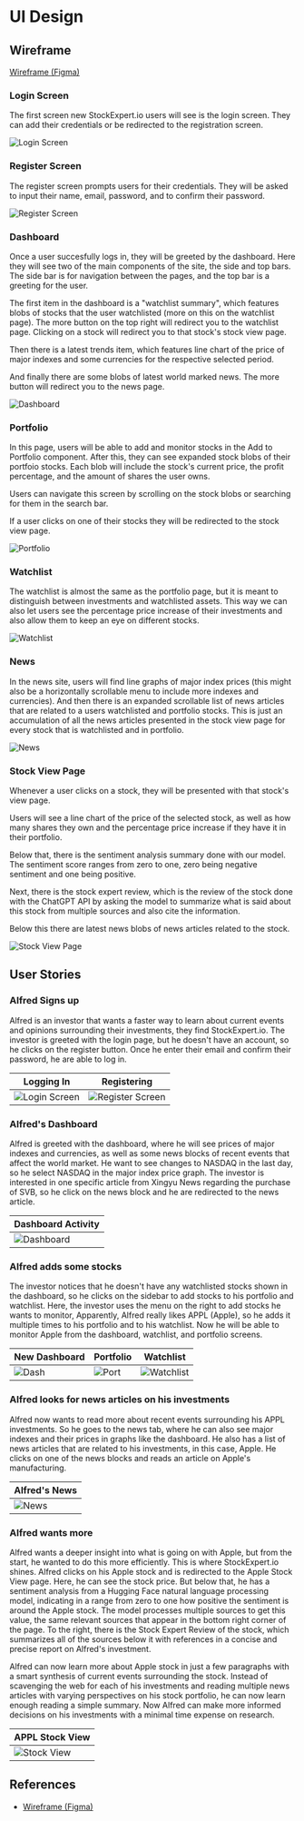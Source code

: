 # UI Design

## Wireframe
[Wireframe (Figma)](https://www.figma.com/file/2hyG1R3kEAW8tf6Q1uomr7/StockExpert.io?node-id=0%3A1&t=wSkxmqcSjdW7cqb6-1)

### Login Screen
The first screen new StockExpert.io users will see is the login screen. They can add their credentials or be redirected to the registration screen.

![Login Screen](./figma_png/Login.png)

### Register Screen
The register screen prompts users for their credentials. They will be asked to input their name, email, password, and to confirm their password.

![Register Screen](./figma_png/Register.png)

### Dashboard
Once a user succesfully logs in, they will be greeted by the dashboard. Here they will see two of the main components of the site, the side and top bars. The side bar is for navigation between the pages, and the top bar is a greeting for the user.

The first item in the dashboard is a "watchlist summary", which features blobs of stocks that the user watchlisted (more on this on the watchlist page). The more button on the top right will redirect you to the watchlist page. Clicking on a stock will redirect you to that stock's stock view page.

Then there is a latest trends item, which features line chart of the price of major indexes and some currencies for the respective selected period.

And finally there are some blobs of latest world marked news. The more button will redirect you to the news page.

![Dashboard](./figma_png/Dashboard.png)

### Portfolio
In this page, users will be able to add and monitor stocks in the Add to Portfolio component. After this, they can see expanded stock blobs of their portfoio stocks. Each blob will include the stock's current price, the profit percentage, and the amount of shares the user owns.

Users can navigate this screen by scrolling on the stock blobs or searching for them in the search bar.

If a user clicks on one of their stocks they will be redirected to the stock view page.

![Portfolio](./figma_png/Portfolio.png)

### Watchlist
The watchlist is almost the same as the portfolio page, but it is meant to distinguish between investments and watchlisted assets. This way we can also let users see the percentage price increase of their investments and also allow them to keep an eye on different stocks.

![Watchlist](./figma_png/Watchlist.png)

### News
In the news site, users will find line graphs of major index prices (this might also be a horizontally scrollable menu to include more indexes and currencies). And then there is an expanded scrollable list of news articles that are related to a users watchlisted and portfolio stocks. This is just an accumulation of all the news articles presented in the stock view page for every stock that is watchlisted and in portfolio.

![News](./figma_png/News.png)

### Stock View Page
Whenever a user clicks on a stock, they will be presented with that stock's view page.

Users will see a line chart of the price of the selected stock, as well as how many shares they own and the percentage price increase if they have it in their portfolio.

Below that, there is the sentiment analysis summary done with our model. The sentiment score ranges from zero to one, zero being negative sentiment and one being positive.

Next, there is the stock expert review, which is the review of the stock done with the ChatGPT API by asking the model to summarize what is said about this stock from multiple sources and also cite the information.

Below this there are latest news blobs of news articles related to the stock.

![Stock View Page](./figma_png/StockView.png)


## User Stories

### Alfred Signs up

Alfred is an investor that wants a faster way to learn about current events and opinions surrounding their investments, they find StockExpert.io. The investor is greeted with the login page, but he doesn't have an account, so he clicks on the register button. Once he enter their email and confirm their password, he are able to log in.

| Logging In  | Registering |
| ------------- | ------------- |
| ![Login Screen](./figma_png/Login.png)  | ![Register Screen](./figma_png/Register.png)  |

### Alfred's Dashboard

Alfred is greeted with the dashboard, where he will see prices of major indexes and currencies, as well as some news blocks of recent events that affect the world market. He want to see changes to NASDAQ in the last day, so he select NASDAQ in the major index price graph. The investor is interested in one specific article from Xingyu News regarding the purchase of SVB, so he click on the news block and he are redirected to the news article.

| Dashboard Activity  |
| ------------- |
| ![Dashboard](./figma_png/EmptyDashboard.png) |

### Alfred adds some stocks

The investor notices that he doesn't have any watchlisted stocks shown in the dashboard, so he clicks on the sidebar to add stocks to his portfolio and watchlist. Here, the investor uses the menu on the right to add stocks he wants to monitor, Apparently, Alfred really likes APPL (Apple), so he adds it multiple times to his portfolio and to his watchlist. Now he will be able to monitor Apple from the dashboard, watchlist, and portfolio screens.

| New Dashboard | Portfolio | Watchlist |
| ------------- | -------- | ---------
| ![Dash](./figma_png/Dashboard.png) | ![Port](./figma_png/Portfolio.png) | ![Watchlist](./figma_png/Watchlist.png)

### Alfred looks for news articles on his investments

Alfred now wants to read more about recent events surrounding his APPL investments. So he goes to the news tab, where he can also see major indexes and their prices in graphs like the dashboard. He also has a list of news articles that are related to his investments, in this case, Apple. He clicks on one of the news blocks and reads an article on Apple's manufacturing.

| Alfred's News |
| ------------- |
| ![News](./figma_png/News.png)

### Alfred wants more

Alfred wants a deeper insight into what is going on with Apple, but from the start, he wanted to do this more efficiently. This is where StockExpert.io shines. Alfred clicks on his Apple stock and is redirected to the Apple Stock View page. Here, he can see the stock price. But below that, he has a sentiment analysis from a Hugging Face natural language processing model, indicating in a range from zero to one how positive the sentiment is around the Apple stock. The model processes multiple sources to get this value, the same relevant sources that appear in the bottom right corner of the page. To the right, there is the Stock Expert Review of the stock, which summarizes all of the sources below it with references in a concise and precise report on Alfred's investment.

Alfred can now learn more about Apple stock in just a few paragraphs with a smart synthesis of current events surrounding the stock. Instead of scavenging the web for each of his investments and reading multiple news articles with varying perspectives on his stock portfolio, he can now learn enough reading a simple summary. Now Alfred can make more informed decisions on his investments with a minimal time expense on research.

| APPL Stock View |
| --------------- |
| ![Stock View](./figma_png/StockView.png)

## References

- [Wireframe (Figma)](https://www.figma.com/file/2hyG1R3kEAW8tf6Q1uomr7/StockExpert.io?node-id=0%3A1&t=wSkxmqcSjdW7cqb6-1)

